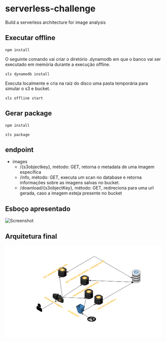 # serverless-challenge
Build a serverless architecture for image analysis

## Executar offline

```properties
npm install 
```
O seguinte comando vai criar o diretório .dynamodb em que o banco vai ser executado em memória durante a execução offline.
```properties
sls dynamodb install 
```
Executa localmente e cria na raiz do disco uma pasta temporária para simular o s3 e bucket.
```properties
sls offline start
```

## Gerar package
```properties
npm install
```

```properties
sls package
```

## endpoint

- images
    - /{s3objectkey}, método: GET, retorna o metadata de uma imagem específica 
    - /info, método: GET, executa um scan no database e retorna informações sobre as imagens salvas no bucket.
    - /download/{s3objectKey}, método: GET, redireciona para uma url gerada, caso a imagem esteja presente no bucket



## Esboço apresentado
![Screenshot](Architecture.png)

## Arquitetura final
![Screenshot](Architecture_final.png)
